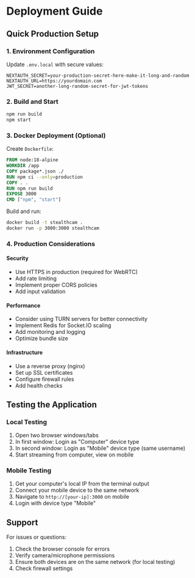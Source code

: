 # Deployment Guide

## Quick Production Setup

### 1. Environment Configuration
Update `.env.local` with secure values:
```env
NEXTAUTH_SECRET=your-production-secret-here-make-it-long-and-random
NEXTAUTH_URL=https://yourdomain.com
JWT_SECRET=another-long-random-secret-for-jwt-tokens
```

### 2. Build and Start
```bash
npm run build
npm start
```

### 3. Docker Deployment (Optional)
Create `Dockerfile`:
```dockerfile
FROM node:18-alpine
WORKDIR /app
COPY package*.json ./
RUN npm ci --only=production
COPY . .
RUN npm run build
EXPOSE 3000
CMD ["npm", "start"]
```

Build and run:
```bash
docker build -t stealthcam .
docker run -p 3000:3000 stealthcam
```

### 4. Production Considerations

#### Security
- Use HTTPS in production (required for WebRTC)
- Add rate limiting
- Implement proper CORS policies
- Add input validation

#### Performance
- Consider using TURN servers for better connectivity
- Implement Redis for Socket.IO scaling
- Add monitoring and logging
- Optimize bundle size

#### Infrastructure
- Use a reverse proxy (nginx)
- Set up SSL certificates
- Configure firewall rules
- Add health checks

## Testing the Application

### Local Testing
1. Open two browser windows/tabs
2. In first window: Login as "Computer" device type
3. In second window: Login as "Mobile" device type (same username)
4. Start streaming from computer, view on mobile

### Mobile Testing
1. Get your computer's local IP from the terminal output
2. Connect your mobile device to the same network
3. Navigate to `http://[your-ip]:3000` on mobile
4. Login with device type "Mobile"

## Support

For issues or questions:
1. Check the browser console for errors
2. Verify camera/microphone permissions
3. Ensure both devices are on the same network (for local testing)
4. Check firewall settings
